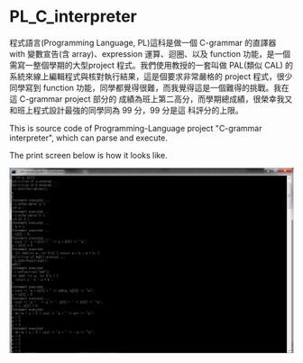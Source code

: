 # PL_C_interpreter
程式語言(Programming Language, PL)這科是做一個 C-grammar 的直譯器 with 變數宣告(含 array)、expression 運算、迴圈、以及
function 功能，是一個需寫一整個學期的大型project 程式。我們使用教授的一套叫做 PAL(類似
CAL) 的系統來線上編輯程式與核對執行結果，這是個要求非常嚴格的 project 程式，很少同學寫到
function 功能，同學都覺得很難，而我覺得這是一個難得的挑戰。我在這 C-grammar project 部分的
成績為班上第二高分，而學期總成績，很榮幸我又和班上程式設計最強的同學同為 99 分，99 分是這
科評分的上限。

This is source code of Programming-Language project "C-grammar interpreter", which can parse and execute.

The print screen below is how it looks like.

![image](https://github.com/waynelin8804/PL_C_interpreter/blob/main/printscreen.png)
